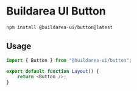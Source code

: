 # Buildarea UI Button

```bash
npm install @buildarea-ui/button@latest
```

## Usage

```ts
import { Button } from "@buildarea-ui/button";

export default function Layout() {
	return <Button />;
}
```
